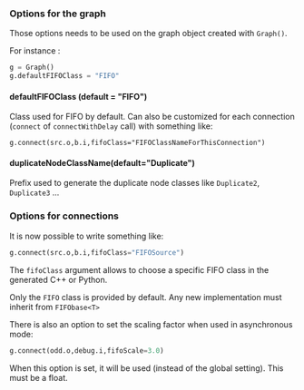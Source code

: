 ### Options for the graph

Those options needs to be used on the graph object created with `Graph()`.

For instance :

```python
g = Graph()
g.defaultFIFOClass = "FIFO"
```

#### defaultFIFOClass (default = "FIFO")

Class used for FIFO by default. Can also be customized for each connection (`connect` of `connectWithDelay` call) with something like:

`g.connect(src.o,b.i,fifoClass="FIFOClassNameForThisConnection")`

#### duplicateNodeClassName(default="Duplicate")

Prefix used to generate the duplicate node classes like `Duplicate2`, `Duplicate3` ...



### Options for connections

It is now possible to write something like:

```python
g.connect(src.o,b.i,fifoClass="FIFOSource")
```

The `fifoClass` argument allows to choose a specific FIFO class in the generated C++ or Python.

Only the `FIFO` class is provided by default. Any new implementation must inherit from `FIFObase<T>`

There is also an option to set the scaling factor when used in asynchronous mode:

```python
g.connect(odd.o,debug.i,fifoScale=3.0)
```

When this option is set, it will be used (instead of the global setting). This must be a float.